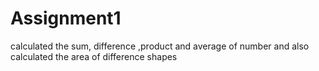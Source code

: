 # Assignment1
calculated the sum, difference ,product and average of number and also calculated the area of difference shapes
